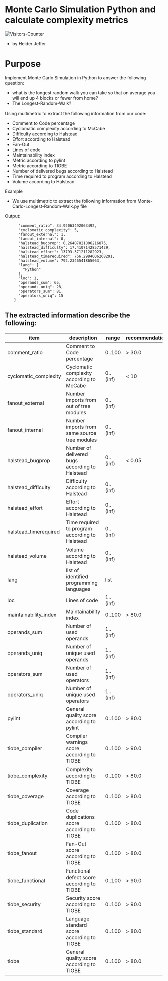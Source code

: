 # Monte Carlo Simulation Python and calculate complexity metrics


<body>
<img src = "https://github-vistors-counter.onrender.com/github?username=https://github.com/HeiderJeffer/Monte-Carlo-Simulation-and-calculate-complexity-metrics/" alt = "Visitors-Counter"/>
</body>



- by Heider Jeffer
# Purpose
Implement  Monte Carlo Simulation in Python to answer the following question:

- what is the longest random walk you can take so that on average you will end up 4 blocks or fewer from home?
- The Longest-Random-Walk?

Using multimetric to extract the following information from our code:

- Comment to Code percentage
- Cyclomatic complexity according to McCabe
- Difficulty according to Halstead
- Effort according to Halstead
- Fan-Out
- Lines of code
- Maintainability index
- Metric according to pylint
- Metric according to TIOBE
- Number of delivered bugs according to Halstead
- Time required to program according to Halstead
- Volume according to Halstead

Example 

- We use multimetric to extract the following information from Monte-Carlo-Longest-Random-Walk.py file



Output:

```
      "comment_ratio": 34.92063492063492,
      "cyclomatic_complexity": 5,
      "fanout_external": 1,
      "fanout_internal": 0,
      "halstead_bugprop": 0.26407821806216875,
      "halstead_difficulty": 17.41071428571429,
      "halstead_effort": 13793.371211282923,
      "halstead_timerequired": 766.2984006268291,
      "halstead_volume": 792.2346541865063,
      "lang": [
        "Python"
      ],
      "loc": 1,
      "operands_sum": 65,
      "operands_uniq": 28,
      "operators_sum": 81,
      "operators_uniq": 15
    }
```

## The extracted information describe the following:

| item                  | description                                    | range    | recommendation |
| --------------------- | ---------------------------------------------- | -------- | -------------- |
| comment_ratio         | Comment to Code percentage                     | 0..100   | > 30.0         |
| cyclomatic_complexity | Cyclomatic complexity according to McCabe      | 0..(inf) | < 10           |
| fanout_external       | Number imports from out of tree modules        | 0..(inf) |                |
| fanout_internal       | Number imports from same source tree modules   | 0..(inf) |                |
| halstead_bugprop      | Number of delivered bugs according to Halstead | 0..(inf) | < 0.05         |
| halstead_difficulty   | Difficulty according to Halstead               | 0..(inf) |                |
| halstead_effort       | Effort according to Halstead                   | 0..(inf) |                |
| halstead_timerequired | Time required to program according to Halstead | 0..(inf) |                |
| halstead_volume       | Volume according to Halstead                   | 0..(inf) |                |
| lang                  | list of identified programming languages       | list     |                |
| loc                   | Lines of code                                  | 1..(inf) |                |
| maintainability_index | Maintainability index                          | 0..100   | > 80.0         |
| operands_sum          | Number of used operands                        | 1..(inf) |                |
| operands_uniq         | Number of unique used operands                 | 1..(inf) |                |
| operators_sum         | Number of used operators                       | 1..(inf) |                |
| operators_uniq        | Number of unique used operators                | 1..(inf) |                |
| pylint                | General quality score according to pylint      | 0..100   | > 80.0         |
| tiobe_compiler        | Compiler warnings score according to TIOBE     | 0..100   | > 90.0         |
| tiobe_complexity      | Complexity according to TIOBE                  | 0..100   | > 80.0         |
| tiobe_coverage        | Coverage according to TIOBE                    | 0..100   | > 80.0         |
| tiobe_duplication     | Code duplications score according to TIOBE     | 0..100   | > 80.0         |
| tiobe_fanout          | Fan-Out score according to TIOBE               | 0..100   | > 80.0         |
| tiobe_functional      | Functional defect score according to TIOBE     | 0..100   | > 90.0         |
| tiobe_security        | Security score according to TIOBE              | 0..100   | > 90.0         |
| tiobe_standard        | Language standard score according to TIOBE     | 0..100   | > 80.0         |
| tiobe                 | General quality score according to TIOBE       | 0..100   | > 80.0         |


